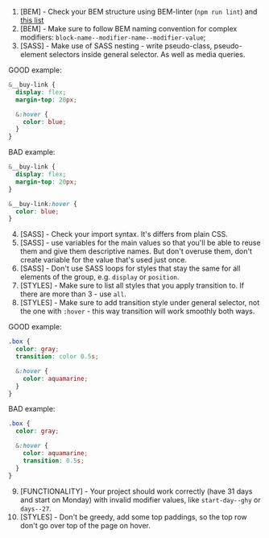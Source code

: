 1. [BEM] - Check your BEM structure using BEM-linter (`npm run lint`) and
[this list](https://mate-academy.github.io/fe-program/css/typical-bem-mistakes)
2. [BEM] - Make sure to follow BEM naming convention for complex modifiers:
`block-name--modifier-name--modifier-value`;
3. [SASS] - Make use of SASS nesting - write pseudo-class, pseudo-element
selectors inside general selector. As well as media queries.

GOOD example:
```scss
&__buy-link {
  display: flex;
  margin-top: 20px;

  &:hover {
    color: blue;
  }
}
```

BAD example:
```scss
&__buy-link {
  display: flex;
  margin-top: 20px;
}

&__buy-link:hover {
  color: blue;
}
```

4. [SASS] - Check your import syntax. It's differs from plain CSS.
5. [SASS] - use variables for the main values so that you'll be able to reuse
them and give them descriptive names. But don't overuse them, don't create
variable for the value that's used just once.
6. [SASS] - Don't use SASS loops for styles that stay the same for all elements
of the group, e.g. `display` or `position`.
7. [STYLES] - Make sure to list all styles that you apply transition to. If
there are more than 3 - use `all`.
8. [STYLES] - Make sure to add transition style under general selector, not the
one with `:hover` - this way transition will work smoothly both ways.

GOOD example:
```scss
.box {
  color: gray;
  transition: color 0.5s;

  &:hover {
    color: aquamarine;
  }
}
```

BAD example:
```scss
.box {
  color: gray;

  &:hover {
    color: aquamarine;
    transition: 0.5s;
  }
}
```

9. [FUNCTIONALITY] - Your project should work correctly (have 31 days and start
on Monday) with invalid modifier values, like `start-day--ghy` or `days--27`.
10. [STYLES] - Don't be greedy, add some top paddings, so the top row don't go over
top of the page on hover.
